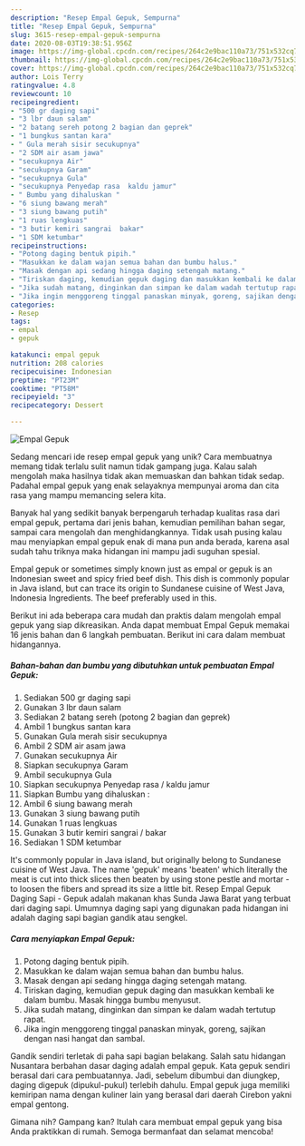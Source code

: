 ```yaml
---
description: "Resep Empal Gepuk, Sempurna"
title: "Resep Empal Gepuk, Sempurna"
slug: 3615-resep-empal-gepuk-sempurna
date: 2020-08-03T19:38:51.956Z
image: https://img-global.cpcdn.com/recipes/264c2e9bac110a73/751x532cq70/empal-gepuk-foto-resep-utama.jpg
thumbnail: https://img-global.cpcdn.com/recipes/264c2e9bac110a73/751x532cq70/empal-gepuk-foto-resep-utama.jpg
cover: https://img-global.cpcdn.com/recipes/264c2e9bac110a73/751x532cq70/empal-gepuk-foto-resep-utama.jpg
author: Lois Terry
ratingvalue: 4.8
reviewcount: 10
recipeingredient:
- "500 gr daging sapi"
- "3 lbr daun salam"
- "2 batang sereh potong 2 bagian dan geprek"
- "1 bungkus santan kara"
- " Gula merah sisir secukupnya"
- "2 SDM air asam jawa"
- "secukupnya Air"
- "secukupnya Garam"
- "secukupnya Gula"
- "secukupnya Penyedap rasa  kaldu jamur"
- " Bumbu yang dihaluskan "
- "6 siung bawang merah"
- "3 siung bawang putih"
- "1 ruas lengkuas"
- "3 butir kemiri sangrai  bakar"
- "1 SDM ketumbar"
recipeinstructions:
- "Potong daging bentuk pipih."
- "Masukkan ke dalam wajan semua bahan dan bumbu halus."
- "Masak dengan api sedang hingga daging setengah matang."
- "Tiriskan daging, kemudian gepuk daging dan masukkan kembali ke dalam bumbu. Masak hingga bumbu menyusut."
- "Jika sudah matang, dinginkan dan simpan ke dalam wadah tertutup rapat."
- "Jika ingin menggoreng tinggal panaskan minyak, goreng, sajikan dengan nasi hangat dan sambal."
categories:
- Resep
tags:
- empal
- gepuk

katakunci: empal gepuk 
nutrition: 208 calories
recipecuisine: Indonesian
preptime: "PT23M"
cooktime: "PT58M"
recipeyield: "3"
recipecategory: Dessert

---
```



![Empal Gepuk](https://img-global.cpcdn.com/recipes/264c2e9bac110a73/751x532cq70/empal-gepuk-foto-resep-utama.jpg)

Sedang mencari ide resep empal gepuk yang unik? Cara membuatnya memang tidak terlalu sulit namun tidak gampang juga. Kalau salah mengolah maka hasilnya tidak akan memuaskan dan bahkan tidak sedap. Padahal empal gepuk yang enak selayaknya mempunyai aroma dan cita rasa yang mampu memancing selera kita.

Banyak hal yang sedikit banyak berpengaruh terhadap kualitas rasa dari empal gepuk, pertama dari jenis bahan, kemudian pemilihan bahan segar, sampai cara mengolah dan menghidangkannya. Tidak usah pusing kalau mau menyiapkan empal gepuk enak di mana pun anda berada, karena asal sudah tahu triknya maka hidangan ini mampu jadi suguhan spesial.

Empal gepuk or sometimes simply known just as empal or gepuk is an Indonesian sweet and spicy fried beef dish. This dish is commonly popular in Java island, but can trace its origin to Sundanese cuisine of West Java, Indonesia Ingredients. The beef preferably used in this.


Berikut ini ada beberapa cara mudah dan praktis dalam mengolah empal gepuk yang siap dikreasikan. Anda dapat membuat Empal Gepuk memakai 16 jenis bahan dan 6 langkah pembuatan. Berikut ini cara dalam membuat hidangannya.

<!--inarticleads1-->

##### Bahan-bahan dan bumbu yang dibutuhkan untuk pembuatan Empal Gepuk:

1. Sediakan 500 gr daging sapi
1. Gunakan 3 lbr daun salam
1. Sediakan 2 batang sereh (potong 2 bagian dan geprek)
1. Ambil 1 bungkus santan kara
1. Gunakan  Gula merah sisir secukupnya
1. Ambil 2 SDM air asam jawa
1. Gunakan secukupnya Air
1. Siapkan secukupnya Garam
1. Ambil secukupnya Gula
1. Siapkan secukupnya Penyedap rasa / kaldu jamur
1. Siapkan  Bumbu yang dihaluskan :
1. Ambil 6 siung bawang merah
1. Gunakan 3 siung bawang putih
1. Gunakan 1 ruas lengkuas
1. Gunakan 3 butir kemiri sangrai / bakar
1. Sediakan 1 SDM ketumbar


It&#39;s commonly popular in Java island, but originally belong to Sundanese cuisine of West Java. The name &#39;gepuk&#39; means &#39;beaten&#39; which literally the meat is cut into thick slices then beaten by using stone pestle and mortar - to loosen the fibers and spread its size a little bit. Resep Empal Gepuk Daging Sapi - Gepuk adalah makanan khas Sunda Jawa Barat yang terbuat dari daging sapi. Umumnya daging sapi yang digunakan pada hidangan ini adalah daging sapi bagian gandik atau sengkel. 

<!--inarticleads2-->

##### Cara menyiapkan Empal Gepuk:

1. Potong daging bentuk pipih.
1. Masukkan ke dalam wajan semua bahan dan bumbu halus.
1. Masak dengan api sedang hingga daging setengah matang.
1. Tiriskan daging, kemudian gepuk daging dan masukkan kembali ke dalam bumbu. Masak hingga bumbu menyusut.
1. Jika sudah matang, dinginkan dan simpan ke dalam wadah tertutup rapat.
1. Jika ingin menggoreng tinggal panaskan minyak, goreng, sajikan dengan nasi hangat dan sambal.


Gandik sendiri terletak di paha sapi bagian belakang. Salah satu hidangan Nusantara berbahan dasar daging adalah empal gepuk. Kata gepuk sendiri berasal dari cara pembuatannya. Jadi, sebelum dibumbui dan diungkep, daging digepuk (dipukul-pukul) terlebih dahulu. Empal gepuk juga memiliki kemiripan nama dengan kuliner lain yang berasal dari daerah Cirebon yakni empal gentong. 

Gimana nih? Gampang kan? Itulah cara membuat empal gepuk yang bisa Anda praktikkan di rumah. Semoga bermanfaat dan selamat mencoba!
